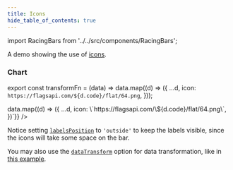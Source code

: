 ```yaml
---
title: Icons
hide_table_of_contents: true
---
```


import RacingBars from '../../src/components/RacingBars';

A demo showing the use of [icons](../guides/icons.md).

<!--truncate-->

### Chart

export const transformFn = (data) => data.map((d) => ({
...d,
icon: `https://flagsapi.com/${d.code}/flat/64.png`,
}));

<div className="gallery">
  <RacingBars
    dataUrl="/data/population.csv"
    dataType="csv"
    dataTransform={transformFn}
    title="World Population in 60 Years"
    subTitle="Country Population in millions"
    caption="Source: World Bank"
    showIcons={true}
    labelsPosition="outside"
    dynamicProps={{dataTransform: `(data) => data.map((d) => ({
      ...d,
      icon: \`https://flagsapi.com/\${d.code}/flat/64.png\`,
    })`}}
  />
</div>

Notice setting [`labelsPosition`](../documentation/options.md#labelsposition) to `'outside'` to keep the labels visible, since the icons will take some space on the bar.

You may also use the [`dataTransform`](../documentation/options.md#datatransform) option for data transformation,
like in [this example](./data-transform.md).
